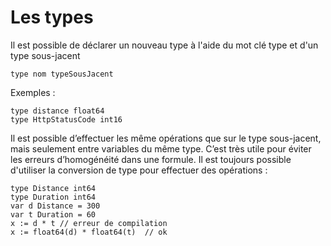 # Les types

Il est possible de déclarer un nouveau type à l'aide du mot clé type et d'un type sous-jacent

    type nom typeSousJacent
    
Exemples :

    type distance float64
    type HttpStatusCode int16

Il est possible d’effectuer les même opérations que sur le type sous-jacent, mais seulement entre variables du même type.
C’est très utile pour éviter les erreurs d’homogénéité dans une formule.
Il est toujours possible d'utiliser la conversion de type pour effectuer des opérations :

    type Distance int64
    type Duration int64
    var d Distance = 300
    var t Duration = 60
    x := d * t // erreur de compilation
    x := float64(d) * float64(t)  // ok

